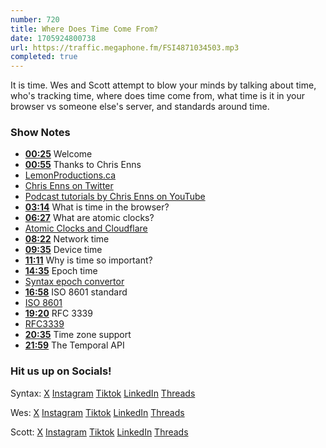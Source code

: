 ```yaml
---
number: 720
title: Where Does Time Come From?
date: 1705924800738
url: https://traffic.megaphone.fm/FSI4871034503.mp3
completed: true
---
```


It is time. Wes and Scott attempt to blow your minds by talking about time, who's tracking time, where does time come from, what time is it in your browser vs someone else's server, and standards around time.

### Show Notes

* **[00:25](#t=00:25)** Welcome
* **[00:55](#t=00:55)** Thanks to Chris Enns
* [LemonProductions.ca](https://www.lemonproductions.ca/)
* [Chris Enns on Twitter](https://twitter.com/ichris)
* [Podcast tutorials by Chris Enns on YouTube](https://www.youtube.com/@lemonpodcasting)
* **[03:14](#t=03:14)** What is time in the browser?
* **[06:27](#t=06:27)** What are atomic clocks?
* [Atomic Clocks and Cloudflare](https://www.cloudflare.com/learning/ssl/lava-lamp-encryption/)
* **[08:22](#t=08:22)** Network time
* **[09:35](#t=09:35)** Device time
* **[11:11](#t=11:11)** Why is time so important?
* **[14:35](#t=14:35)** Epoch time
* [Syntax epoch convertor](https://epoch.vercel.app)
* **[16:58](#t=16:58)** ISO 8601 standard
* [ISO 8601](https://en.wikipedia.org/wiki/ISO_8601)
* **[19:20](#t=19:20)** RFC 3339
* [RFC3339](https://www.rfc-editor.org/rfc/rfc3339)
* **[20:35](#t=20:35)** Time zone support
* **[21:59](#t=21:59)** The Temporal API

### Hit us up on Socials!

Syntax: [X](https://twitter.com/syntaxfm) [Instagram](https://www.instagram.com/syntax_fm/) [Tiktok](https://www.tiktok.com/@syntaxfm) [LinkedIn](https://www.linkedin.com/company/96077407/admin/feed/posts/) [Threads](https://www.threads.net/@syntax_fm)

Wes: [X](https://twitter.com/wesbos) [Instagram](https://www.instagram.com/wesbos/) [Tiktok](https://www.tiktok.com/@wesbos) [LinkedIn](https://www.linkedin.com/in/wesbos/) [Threads](https://www.threads.net/@wesbos)

Scott: [X](https://twitter.com/stolinski) [Instagram](https://www.instagram.com/stolinski/) [Tiktok](https://www.tiktok.com/@stolinski) [LinkedIn](https://www.linkedin.com/in/stolinski/) [Threads](https://www.threads.net/@stolinski)